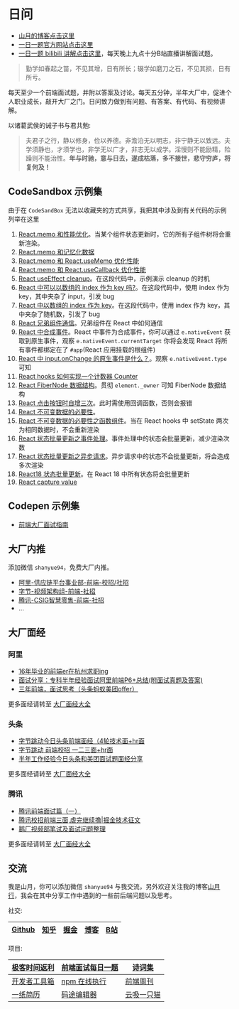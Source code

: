 # 日问

+ [山月的博客点击这里](https://github.com/shfshanyue/blog)
+ [一日一题官方网站点击这里](https://q.shanyue.tech)
+ [一日一题 bilibili 讲解点击这里](https://account.bilibili.com/account/home)，每天晚上九点十分B站直播讲解面试题。

> 勤学如春起之苗，不见其增，日有所长；辍学如磨刀之石，不见其损，日有所亏。

每天至少一个前端面试题，并附以答案及讨论。每天五分钟，半年大厂中，促进个人职业成长，敲开大厂之门。日问致力做到有问题、有答案、有代码、有视频讲解。

以诸葛武侯的诫子书与君共勉:

> 夫君子之行，静以修身，俭以养德。非澹泊无以明志，非宁静无以致远。夫学须静也，才须学也，非学无以广才，非志无以成学。淫慢则不能励精，险躁则不能治性。**年与时驰，意与日去，遂成枯落，多不接世，悲守穷庐，将复何及！**

## CodeSandbox 示例集

由于在 `CodeSandBox` 无法以收藏夹的方式共享，我把其中涉及到有关代码的示例列举在这里

1. [React.memo 和性能优化](https://codesandbox.io/s/zujianxiasuoyouzizujianhuifashengchongxinxuanran-bv70e)。当某个组件状态更新时，它的所有子组件树将会重新渲染。
1. [React.memo 和记忆化数据](https://codesandbox.io/s/reactmemo-and-memo-1dt59)
1. [React.memo 和 React.useMemo 优化性能](https://codesandbox.io/s/reactmemo-and-reactusememo-79txp)
1. [React.memo 和 React.useCallback 优化性能](https://codesandbox.io/s/reactusecallback-and-perf-d3k6s)
1. [React useEffect cleanup](https://codesandbox.io/s/useeffect-clean-i2fi3?file=/src/App.js)。在这段代码中，示例演示 cleanup 的时机
1. [React 中可以以数组的 index 作为 key 吗?](https://codesandbox.io/s/react-key-shuzudeindex-nl47k)。在这段代码中，使用 index 作为 key，其中夹杂了 input，引发 bug
1. [React 中以数组的 index 作为 key](https://codesandbox.io/s/index-as-key-yichangshili-pfmpk)。在这段代码中，使用 index 作为 key，其中夹杂了随机数，引发了 bug
1. [React 兄弟组件通信](https://codesandbox.io/s/react-xiongdizujiantongxin-f2jf6)。兄弟组件在 React 中如何通信
1. [React 中合成事件](https://codesandbox.io/s/syntheticevent-249x1)。React 中事件为合成事件，你可以通过 `e.nativeEvent` 获取到原生事件，观察 `e.nativeEvent.currentTarget` 你将会发现 React 将所有事件都绑定在了 `#app`(React 应用挂载的根组件)
1. [React 中 input.onChange 的原生事件是什么？](https://codesandbox.io/s/input-onchange-1ybhw)。观察 `e.nativeEvent.type` 可知
1. [React hooks 如何实现一个计数器 Counter](https://codesandbox.io/s/shiyong-react-hooks-ruheshixianyigejishuqi-counter-tc5u1)
1. [React FiberNode 数据结构](https://codesandbox.io/s/fibernode-diaoshixinxi-rqt78)。贯彻 `element._owner` 可知 FiberNode 数据结构
1. [React 点击按钮时自增三次](https://codesandbox.io/s/react-setstate-dianjianniuzizengsanci-b4j29)。此时需使用回调函数，否则会报错
1. [React 不可变数据的必要性](https://codesandbox.io/s/react-bukebianduixiangzhihanshuzujian-zppgm)。
1. [React 不可变数据的必要性之函数组件](https://codesandbox.io/s/react-todo-setstate-bukebianduixiang-r7qof)。当在 React hooks 中 setState 两次为相同数据时，不会重新渲染
1. [React 状态批量更新之事件处理](https://codesandbox.io/s/react-state-pilianggengxin-826iv)。事件处理中的状态会批量更新，减少渲染次数
1. [React 状态批量更新之异步请求](https://codesandbox.io/s/react-state-pilianggengxiner-jzu52)。异步请求中的状态不会批量更新，将会造成多次渲染
1. [React18 状态批量更新](https://codesandbox.io/s/react18-state-pilianggengxin-75ktu)。在 React 18 中所有状态将会批量更新
1. [React capture value](https://codesandbox.io/s/react-capture-value-ft06r)

## Codepen 示例集

+ [前端大厂面试指南](https://codepen.io/collection/MggMed?grid_type=list)

## 大厂内推

添加微信 `shanyue94`，免费大厂内推。

+ [阿里-供应链平台事业部-前端-校招/社招](https://q.shanyue.tech/infer/ali-ascp.html)
+ [字节-视频架构组-前端-社招](https://q.shanyue.tech/infer/toutiao-media-arch.html)
+ [腾讯-CSIG智慧零售-前端-社招](https://q.shanyue.tech/infer/tencent-csig.html)
+ ...

## 大厂面经

### 阿里

+ [16年毕业的前端er在杭州求职ing](https://juejin.im/post/5a64541bf265da3e2d338862)
+ [面试分享：专科半年经验面试阿里前端P6+总结(附面试真题及答案)](https://juejin.im/post/5a92c23b5188257a6b06110b)
+ [三年前端，面试思考（头条蚂蚁美团offer）](https://juejin.im/post/5bd97627f265da39651c0a4b)

更多面经请转至 [大厂面经大全](https://q.shanyue.tech/interviews/fe.html)

### 头条

+ [字节跳动今日头条前端面经（4轮技术面+hr面](https://juejin.im/post/5e6a14b1f265da572978a1d3)
+ [字节跳动 前端校招 一二三面+hr面](https://juejin.im/post/5e61136ee51d4527196d6019)
+ [半年工作经验今日头条和美团面试题面经分享](https://juejin.im/post/5b03e79951882542891913e8)

更多面经请转至 [大厂面经大全](https://q.shanyue.tech/interviews/fe.html)

### 腾讯

+ [腾讯前端面试篇（一）](https://juejin.im/post/5c19c1b6e51d451d1e06c163)
+ [腾讯校招前端三面,虐完继续撸|掘金技术征文](https://juejin.im/post/59c907d46fb9a00a4746e2db)
+ [鹅厂视频部笔试及面试问题整理](https://juejin.im/post/5b2cd3f7e51d4558a75e857a)

更多面经请转至 [大厂面经大全](https://q.shanyue.tech/interviews/fe.html)

<!-- ## 大厂内推与大厂面经推送

如果你想在网站及公众号上发布招聘，请添加我的微信 `shanyue94`，我将与你在以下几个方面进行讨论，并共同拟定模拟面试题在我公众号上发布招聘信息

1. 业务描述，及其业务发展与前景
1. 职位描述，及其技术侧重于偏向 -->

<!-- ## 时间线

+ 2019.11.01 - 添加第一道题
+ 2019.11.04 - 添加 Readme
+ 2019.11.07 - 第1个 star
+ 2019.11.12 - 第8个 star
+ 2019.11.16 - 第16个 star
+ 2019.11.26 - 第32个 star
+ 2019.12.02 - 用周日一天的时间使用 Issues 自动生成了官网
+ 2019.12.03 - 第64个 star
+ 2019.12.05 - 第100道题
+ 2019.12.08 - 第128道题
+ 2021.07-24 - 第666道题 -->

<!-- ## 官方网站

[日问网站](https://q.shanyue.tech) 的技术栈由 `vuepress` + `github GraphQL api` + `github actions` + `alioss` + `alicdn` 组成。具体流程在[如果你只想搭建一个博客](https://shanyue.tech/no-vps/if-you-want-a-blog.html)中可窥一二。

每当创建问题与回答问题时，官网将由 `github actions` 自动构建，并自动部署上线。当然，因为构建以及CDN刷新可能需要一些时间。至于更多的影响因素可以参考问题 [【Q094】你们的前端代码上线部署一次需要多长时间，需要人为干预吗](https://github.com/shfshanyue/Daily-Question/issues/95) -->

## 交流

我是山月，你可以添加微信 `shanyue94` 与我交流，另外欢迎关注我的博客[山月行](https://shanyue.tech/)，我会在其中分享工作中遇到的一些前后端问题以及思考。


社交:

| [Github](https://github.com/shfshanyue) | [知乎](https://www.zhihu.com/people/shfshanyue) | [掘金](https://juejin.cn/user/1556564164489389) | [博客](https://shanyue.tech) | [B站](https://space.bilibili.com/28696526/) |
|-----------------------------------------|-----------------------------------------------|-----------------------------------------------|----------------------------|--------------------------------------------|


项目:

| [极客时间返利](https://geek.shanyue.tech/) | [前端面试每日一题](https://q.shanyue.tech/)      | [诗词集](https://shici.xiange.tech)    |
|------------------------------------|--------------------------------------|-------------------------------------|
| [开发者工具箱](https://devtool.tech)     | [npm 在线执行](https://npm.devtool.tech) | [前端周刊](https://weekly.shanyue.tech) |
| [一纸简历](https://cv.devtool.tech)     | [码途编辑器](https://markdown.devtool.tech) | [云吸一只猫](https://cat.shanyue.tech) |
